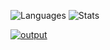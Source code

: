 ![Languages](https://github-readme-stats.vercel.app/api/top-langs/?username=0xSickb0y&theme=vision-friendly-dark&langs_count=3) ![Stats](https://github-readme-stats.vercel.app/api?username=0xSickb0y&theme=vision-friendly-dark&show_icons=true&hide_border=false&count_private=true) 

[![output](https://github.com/user-attachments/assets/db2f59ef-07fe-44ad-9ce1-6eb3ce1d06ea)](https://www.youtube.com/watch?v=3ZMaZnaidlI&list=OLAK5uy_ktG2Vd0hPyiXjQeGbFPRv9xCZG38Jo93Y&index=1)
